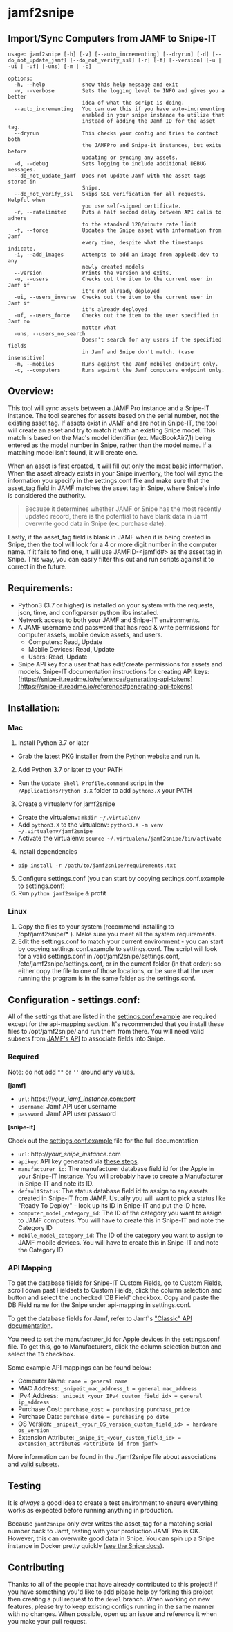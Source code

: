 # jamf2snipe
## Import/Sync Computers from JAMF to Snipe-IT
```
usage: jamf2snipe [-h] [-v] [--auto_incrementing] [--dryrun] [-d] [--do_not_update_jamf] [--do_not_verify_ssl] [-r] [-f] [--version] [-u | -ui | -uf] [-uns] [-m | -c]

options:
  -h, --help            show this help message and exit
  -v, --verbose         Sets the logging level to INFO and gives you a better
                        idea of what the script is doing.
  --auto_incrementing   You can use this if you have auto-incrementing 
                        enabled in your snipe instance to utilize that 
                        instead of adding the Jamf ID for the asset tag.
  --dryrun              This checks your config and tries to contact both 
                        the JAMFPro and Snipe-it instances, but exits before 
                        updating or syncing any assets.
  -d, --debug           Sets logging to include additional DEBUG messages.
  --do_not_update_jamf  Does not update Jamf with the asset tags stored in 
                        Snipe.
  --do_not_verify_ssl   Skips SSL verification for all requests. Helpful when
                        you use self-signed certificate.
  -r, --ratelimited     Puts a half second delay between API calls to adhere 
                        to the standard 120/minute rate limit
  -f, --force           Updates the Snipe asset with information from Jamf 
                        every time, despite what the timestamps indicate.
  -i, --add_images      Attempts to add an image from appledb.dev to any
                        newly created models
  --version             Prints the version and exits.
  -u, --users           Checks out the item to the current user in Jamf if 
                        it's not already deployed
  -ui, --users_inverse  Checks out the item to the current user in Jamf if 
                        it's already deployed
  -uf, --users_force    Checks out the item to the user specified in Jamf no 
                        matter what
  -uns, --users_no_search
                        Doesn't search for any users if the specified fields 
                        in Jamf and Snipe don't match. (case insensitive)
  -m, --mobiles         Runs against the Jamf mobiles endpoint only.
  -c, --computers       Runs against the Jamf computers endpoint only.
```

## Overview:
This tool will sync assets between a JAMF Pro instance and a Snipe-IT instance. The tool searches for assets based on the serial number, not the existing asset tag. If assets exist in JAMF and are not in Snipe-IT, the tool will create an asset and try to match it with an existing Snipe model. This match is based on the Mac's model identifier (ex. MacBookAir7,1) being entered as the model number in Snipe, rather than the model name. If a matching model isn't found, it will create one.

When an asset is first created, it will fill out only the most basic information. When the asset already exists in your Snipe inventory, the tool will sync the information you specify in the settings.conf file and make sure that the asset_tag field in JAMF matches the asset tag in Snipe, where Snipe's info is considered the authority.

> Because it determines whether JAMF or Snipe has the most recently updated record, there is the potential to have blank data in Jamf overwrite good data in Snipe (ex. purchase date).

Lastly, if the asset_tag field is blank in JAMF when it is being created in Snipe, then the tool will look for a 4 or more digit number in the computer name. If it fails to find one, it will use JAMFID-<jamfid#> as the asset tag in Snipe. This way, you can easily filter this out and run scripts against it to correct in the future.

## Requirements:

- Python3 (3.7 or higher) is installed on your system with the requests, json, time, and configparser python libs installed.
- Network access to both your JAMF and Snipe-IT environments.
- A JAMF username and password that has read & write permissions for computer assets, mobile device assets, and users.
  - Computers: Read, Update
  - Mobile Devices: Read, Update
  - Users: Read, Update
- Snipe API key for a user that has edit/create permissions for assets and models. Snipe-IT documentation instructions for creating API keys: [https://snipe-it.readme.io/reference#generating-api-tokens](https://snipe-it.readme.io/reference#generating-api-tokens)

## Installation:

### Mac

1. Install Python 3.7 or later
  - Grab the latest PKG installer from the Python website and run it.

2. Add Python 3.7 or later to your PATH
  - Run the `Update Shell Profile.command` script in the `/Applications/Python 3.X` folder to add `python3.X` your PATH

3. Create a virtualenv for jamf2snipe
  - Create the virtualenv: `mkdir ~/.virtualenv`
  - Add `python3.X` to the virtualenv: `python3.X -m venv ~/.virtualenv/jamf2snipe`
  - Activate the virtualenv: `source ~/.virtualenv/jamf2snipe/bin/activate`

4. Install dependencies
  - `pip install -r /path/to/jamf2snipe/requirements.txt`

5. Configure settings.conf (you can start by copying settings.conf.example to settings.conf)
6. Run `python jamf2snipe` & profit

### Linux

1. Copy the files to your system (recommend installing to /opt/jamf2snipe/* ). Make sure you meet all the system requirements.
2. Edit the settings.conf to match your current environment - you can start by copying settings.conf.example to settings.conf. The script will look for a valid settings.conf in /opt/jamf2snipe/settings.conf, /etc/jamf2snipe/settings.conf, or in the current folder (in that order): so either copy the file to one of those locations, or be sure that the user running the program is in the same folder as the settings.conf.

## Configuration - settings.conf:

All of the settings that are listed in the [settings.conf.example](https://github.com/grokability/jamf2snipe/blob/main/settings.conf.example) are required except for the api-mapping section. It's recommended that you install these files to /opt/jamf2snipe/ and run them from there. You will need valid subsets from [JAMF's API](https://developer.jamf.com/apis/classic-api/index) to associate fields into Snipe.

### Required

Note: do not add `""` or `''` around any values.

**[jamf]**

- `url`: https://*your_jamf_instance*.com:*port*
- `username`: Jamf API user username
- `password`: Jamf API user password

**[snipe-it]**

Check out the [settings.conf.example](https://github.com/grokability/jamf2snipe/blob/main/settings.conf.example) file for the full documentation

- `url`: http://*your_snipe_instance*.com
- `apikey`: API key generated via [these steps](https://snipe-it.readme.io/reference#generating-api-tokens).
- `manufacturer_id`: The manufacturer database field id for the Apple in your Snipe-IT instance. You will probably have to create a Manufacturer in Snipe-IT and note its ID.
- `defaultStatus`: The status database field id to assign to any assets created in Snipe-IT from JAMF. Usually you will want to pick a status like "Ready To Deploy" - look up its ID in Snipe-IT and put the ID here.
- `computer_model_category_id`: The ID of the category you want to assign to JAMF computers. You will have to create this in Snipe-IT and note the Category ID
- `mobile_model_category_id`: The ID of the category you want to assign to JAMF mobile devices. You will have to create this in Snipe-IT and note the Category ID

### API Mapping

To get the database fields for Snipe-IT Custom Fields, go to Custom Fields, scroll down past Fieldsets to Custom Fields, click the column selection and button and select the unchecked 'DB Field' checkbox. Copy and paste the DB Field name for the Snipe under api-mapping in settings.conf.

To get the database fields for Jamf, refer to Jamf's ["Classic" API documentation](https://developer.jamf.com/apis/classic-api/index).

You need to set the manufacturer_id for Apple devices in the settings.conf file.  To get this, go to Manufacturers, click the column selection button and select the `ID` checkbox.

Some example API mappings can be found below:

- Computer Name:		`name = general name`
- MAC Address:		`_snipeit_mac_address_1 = general mac_address`
- IPv4 Address:		`_snipeit_<your_IPv4_custom_field_id> = general ip_address`
- Purchase Cost:		`purchase_cost = purchasing purchase_price`
- Purchase Date:		`purchase_date = purchasing po_date`
- OS Version:			`_snipeit_<your_OS_version_custom_field_id> = hardware os_version`
- Extension Attribute:    `_snipe_it_<your_custom_field_id> = extension_attributes <attribute id from jamf>`

More information can be found in the ./jamf2snipe file about associations and [valid subsets](https://github.com/ParadoxGuitarist/jamf2snipe/blob/master/jamf2snipe#L33).

## Testing

It is *always* a good idea to create a test environment to ensure everything works as expected before running anything in production.

Because `jamf2snipe` only ever writes the asset_tag for a matching serial number back to Jamf, testing with your production JAMF Pro is OK. However, this can overwrite good data in Snipe. You can spin up a Snipe instance in Docker pretty quickly ([see the Snipe docs](https://snipe-it.readme.io/docs/docker)).

## Contributing

Thanks to all of the people that have already contributed to this project! If you have something you'd like to add please help by forking this project then creating a pull request to the `devel` branch. When working on new features, please try to keep existing configs running in the same manner with no changes. When possible, open up an issue and reference it when you make your pull request.
